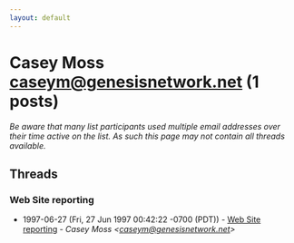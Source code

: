 ```yaml
---
layout: default
---
```


# Casey Moss <caseym@genesisnetwork.net> (1 posts)

_Be aware that many list participants used multiple email addresses over their time active on the list. As such this page may not contain all threads available._

## Threads

### Web Site reporting
+ 1997-06-27 (Fri, 27 Jun 1997 00:42:22 -0700 (PDT)) - [Web Site reporting](/archive/1997/06/5d36dcebcdf28df933d969dfed12bccae5b05b904c258ccd2d985c8157667ff6) - _Casey Moss \<caseym@genesisnetwork.net\>_

